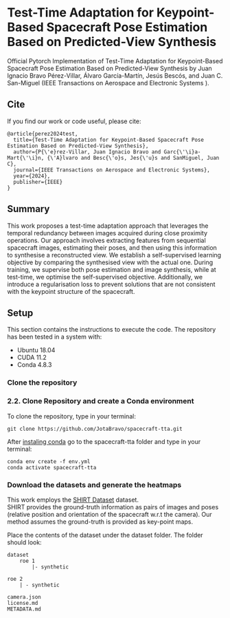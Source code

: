 # Test-Time Adaptation for Keypoint-Based Spacecraft Pose Estimation Based on Predicted-View Synthesis

Official Pytorch Implementation of Test-Time Adaptation for Keypoint-Based Spacecraft Pose Estimation Based on Predicted-View Synthesis by Juan Ignacio Bravo Pérez-Villar, Álvaro García-Martín, Jesús Bescós, and Juan C. San-Miguel  (IEEE Transactions on Aerospace and Electronic Systems ).


## Cite

If you find our work or code useful, please cite:
```
@article{perez2024test,
  title={Test-Time Adaptation for Keypoint-Based Spacecraft Pose Estimation Based on Predicted-View Synthesis},
  author={P{\'e}rez-Villar, Juan Ignacio Bravo and Garc{\'\i}a-Mart{\'\i}n, {\'A}lvaro and Besc{\'o}s, Jes{\'u}s and SanMiguel, Juan C},
  journal={IEEE Transactions on Aerospace and Electronic Systems},
  year={2024},
  publisher={IEEE}
}
```

## Summary
This work proposes a test-time adaptation approach that leverages the temporal redundancy between images acquired during close proximity operations. Our approach involves extracting features from sequential spacecraft images, estimating their poses, and then using this information to synthesise a reconstructed view. We establish a self-supervised learning objective by comparing the synthesised view with the actual one. During training, we supervise both pose estimation and image synthesis, while at test-time, we optimise the self-supervised objective. Additionally, we introduce a regularisation loss to prevent solutions that are not consistent with the keypoint structure of the spacecraft. 

## Setup

This section contains the instructions to execute the code. The repository has been tested in a system with:
- Ubuntu 18.04
- CUDA 11.2
- Conda 4.8.3

### Clone the repository

### 2.2. Clone Repository and create a Conda environment
To clone the repository, type in your terminal:

```
git clone https://github.com/JotaBravo/spacecraft-tta.git
```

After [instaling conda](https://conda.io/projects/conda/en/latest/user-guide/install/index.html) go to the spacecraft-tta folder and type in your terminal:

``` 
conda env create -f env.yml
conda activate spacecraft-tta
```

### Download the datasets and generate the heatmaps

This work employs the [SHIRT Dataset](https://purl.stanford.edu/zq716br5462) dataset.  
SHIRT provides the ground-truth information as pairs of images and poses (relative position and orientation of the spacecraft w.r.t the camera). Our method assumes the ground-truth is provided as key-point maps. 


Place the contents of the dataset under the dataset folder. The folder should look:
```
dataset
    roe 1
        |- synthetic

roe 2
    | - synthetic

camera.json
license.md
METADATA.md
``` 


